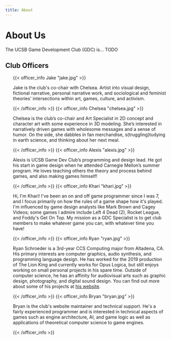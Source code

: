 ```yaml
---
title: About
---
```


# About Us

The UCSB Game Development Club (GDC) is... TODO

## Club Officers

<ul class="officer-info-list">
{{< officer_info Jake "jake.jpg" >}}

Jake is the club's co-chair with Chelsea. Artist into visual design, fictional
narrative, personal narrative work, and sociological and feminist theories'
intersections within art, games, culture, and activism.

{{< /officer_info >}}
{{< officer_info Chelsea "chelsea.jpg" >}}

Chelsea is the club’s co-chair and Art Specialist in 2D concept and character
art with some experience in 3D modeling. She’s interested in narratively driven
games with wholesome messages and a sense of humor. On the side, she dabbles in
fan merchandise, s(truggling)tudying in earth science, and thinking about her
next meal.

{{< /officer_info >}}
{{< officer_info Alexis "alexis.jpg" >}}

Alexis is UCSB Game Dev Club’s programming and design lead. He got his start in
game design when he attended Carnegie Mellon’s summer program. He loves teaching
others the theory and process behind games, and also making games himself!

{{< /officer_info >}}
{{< officer_info Khari "khari.jpg" >}}

Hi, I'm Khari! I've been an on and off game programmer since I was 7, and I
focus primarily on how the rules of a game shape how it's played. I'm influenced
by game design analysts like Mark Brown and Cagey Videos; some games I admire
include Left 4 Dead (2), Rocket League, and Foddy's Get On Top. My mission as a
GDC Specialist is to get club members to make whatever game you can, with
whatever time you have!

{{< /officer_info >}}
{{< officer_info Ryan "ryan.jpg" >}}

Ryan Schroeder is a 3rd-year CCS Computing major from Altadena, CA. His primary
interests are computer graphics, audio synthesis, and programming language
design. He has worked for the 2019 production of The Lion King and currently
works for Opus Logica, but still enjoys working on small personal projects in
his spare time. Outside of computer science, he has an affinity for audiovisual
arts such as graphic design, photography, and digital sound design. You can find
out more about some of his projects at [his website](https://ryan-s.net/).

{{< /officer_info >}}
{{< officer_info Bryan "bryan.jpg" >}}

Bryan is the club's website maintainer and technical support. He's a fairly
experienced programmer and is interested in technical aspects of games such as
engine architecture, AI, and game logic as well as applications of theoretical
computer science to game engines.

{{< /officer_info >}}
</ul>
